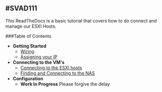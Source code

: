 #SVAD111
-----------------

This ReadTheDocs is a basic tutorial that covers how to do connect and manage our ESXI Hosts.


###Table of Contents
- **Getting Started**
	- [Wiring](/guides/wiring/connecting/)
	- [Assigning your IP](/guides/assigning)
- **Connecting to the VM's**
	- [Connecting to the ESXI hosts](/guides/connecting/VMWare/)
	- [Finding and Connecting to the NAS](/guides/raidar/)
- **Configuration**
	- **Work In Progress** Please forgive the delay
